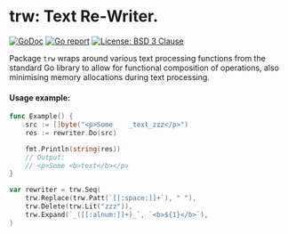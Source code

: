 # trw: Text Re-Writer.

[![GoDoc](https://godoc.org/github.com/maxim2266/trw?status.svg)](https://godoc.org/github.com/maxim2266/trw)
[![Go report](http://goreportcard.com/badge/maxim2266/trw)](http://goreportcard.com/report/maxim2266/trw)
[![License: BSD 3 Clause](https://img.shields.io/badge/License-BSD_3--Clause-yellow.svg)](https://opensource.org/licenses/BSD-3-Clause)

Package `trw` wraps around various text processing functions from the standard
Go library to allow for functional composition of operations, also minimising
memory allocations during text processing.

#### Usage example:
```Go
func Example() {
	src := []byte("<p>Some    _text_zzz</p>")
	res := rewriter.Do(src)

	fmt.Println(string(res))
	// Output:
	// <p>Some <b>text</b></p>
}

var rewriter = trw.Seq(
	trw.Replace(trw.Patt(`[[:space:]]+`), " "),
	trw.Delete(trw.Lit("zzz")),
	trw.Expand(`_([[:alnum:]]+)_`, `<b>${1}</b>`),
)
```
